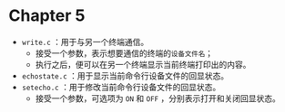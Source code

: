 # Chapter 5

- `write.c` ：用于与另一个终端通信。
  - 接受一个参数，表示想要通信的终端的`设备文件名`；
  - 执行之后，便可以在另一个终端显示当前终端打印出的内容。
- `echostate.c` ：用于显示当前命令行设备文件的回显状态。
- `setecho.c` ：用于修改当前命令行设备文件的回显状态。
  - 接受一个参数，可选项为 `ON` 和 `OFF` ，分别表示打开和关闭回显状态。
